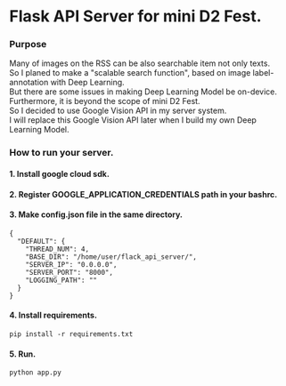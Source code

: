 # Flask API Server for mini D2 Fest.

### Purpose
Many of images on the RSS can be also searchable item not only texts.<br/>
So I planed to make a "scalable search function", based on image label-annotation with Deep Learning.<br/>
But there are some issues in making Deep Learning Model be on-device. Furthermore, it is beyond the scope of mini D2 Fest.<br/>
So I decided to use Google Vision API in my server system.<br/>
I will replace this Google Vision API later when I build my own Deep Learning Model.<br/>

### How to run your server.
#### 1. Install google cloud sdk.
#### 2. Register GOOGLE_APPLICATION_CREDENTIALS path in your bashrc.
#### 3. Make config.json file in the same directory.
```
{
  "DEFAULT": {
    "THREAD_NUM": 4,
    "BASE_DIR": "/home/user/flack_api_server/",
    "SERVER_IP": "0.0.0.0",
    "SERVER_PORT": "8000",
    "LOGGING_PATH": ""
  }
}
```
#### 4. Install requirements.
```
pip install -r requirements.txt
```
#### 5. Run.
```
python app.py
```